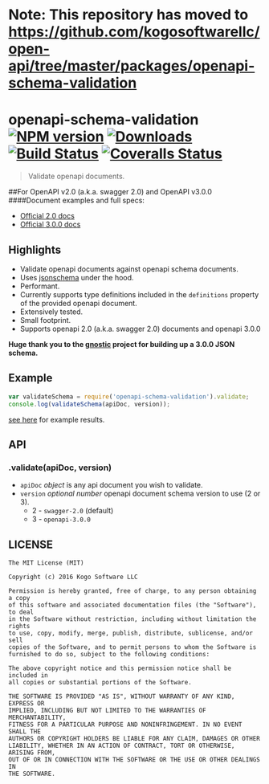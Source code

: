# Note: This repository has moved to https://github.com/kogosoftwarellc/open-api/tree/master/packages/openapi-schema-validation

# openapi-schema-validation [![NPM version][npm-image]][npm-url] [![Downloads][downloads-image]][npm-url] [![Build Status][travis-image]][travis-url] [![Coveralls Status][coveralls-image]][coveralls-url]
> Validate openapi documents.

##For OpenAPI v2.0 (a.k.a. swagger 2.0) and OpenAPI v3.0.0 
####Document examples and full specs:
* [Official 2.0 docs](https://github.com/OAI/OpenAPI-Specification/blob/master/versions/2.0.md#itemsObject)
* [Official 3.0.0 docs](https://github.com/OAI/OpenAPI-Specification/blob/master/versions/3.0.0.md)

## Highlights

* Validate openapi documents against openapi schema documents.
* Uses [jsonschema](https://github.com/tdegrunt/jsonschema) under the hood.
* Performant.
* Currently supports type definitions included in the `definitions` property of the
provided openapi document.
* Extensively tested.
* Small footprint.
* Supports openapi 2.0 (a.k.a. swagger 2.0) documents and openapi 3.0.0
 
**Huge thank you to the [gnostic](https://github.com/googleapis/gnostic) project for building up a 3.0.0 JSON schema.**
 

## Example
```javascript
var validateSchema = require('openapi-schema-validation').validate;
console.log(validateSchema(apiDoc, version));
```
[see here](https://github.com/tdegrunt/jsonschema#results) for example results. 


## API
### .validate(apiDoc, version)
* `apiDoc` _object_ is any api document you wish to validate.
* `version` _optional number_ openapi document schema version to use (2 or 3). 
    * 2 - `swagger-2.0` (default)
    * 3 - `openapi-3.0.0`

## LICENSE
``````
The MIT License (MIT)

Copyright (c) 2016 Kogo Software LLC

Permission is hereby granted, free of charge, to any person obtaining a copy
of this software and associated documentation files (the "Software"), to deal
in the Software without restriction, including without limitation the rights
to use, copy, modify, merge, publish, distribute, sublicense, and/or sell
copies of the Software, and to permit persons to whom the Software is
furnished to do so, subject to the following conditions:

The above copyright notice and this permission notice shall be included in
all copies or substantial portions of the Software.

THE SOFTWARE IS PROVIDED "AS IS", WITHOUT WARRANTY OF ANY KIND, EXPRESS OR
IMPLIED, INCLUDING BUT NOT LIMITED TO THE WARRANTIES OF MERCHANTABILITY,
FITNESS FOR A PARTICULAR PURPOSE AND NONINFRINGEMENT. IN NO EVENT SHALL THE
AUTHORS OR COPYRIGHT HOLDERS BE LIABLE FOR ANY CLAIM, DAMAGES OR OTHER
LIABILITY, WHETHER IN AN ACTION OF CONTRACT, TORT OR OTHERWISE, ARISING FROM,
OUT OF OR IN CONNECTION WITH THE SOFTWARE OR THE USE OR OTHER DEALINGS IN
THE SOFTWARE.
``````

[downloads-image]: http://img.shields.io/npm/dm/openapi-schema-validation.svg
[npm-url]: https://npmjs.org/package/openapi-schema-validation
[npm-image]: http://img.shields.io/npm/v/openapi-schema-validation.svg

[travis-url]: https://travis-ci.org/kogosoftwarellc/openapi-schema-validation
[travis-image]: http://img.shields.io/travis/kogosoftwarellc/openapi-schema-validation.svg

[coveralls-url]: https://coveralls.io/r/kogosoftwarellc/openapi-schema-validation
[coveralls-image]: http://img.shields.io/coveralls/kogosoftwarellc/openapi-schema-validation/master.svg
